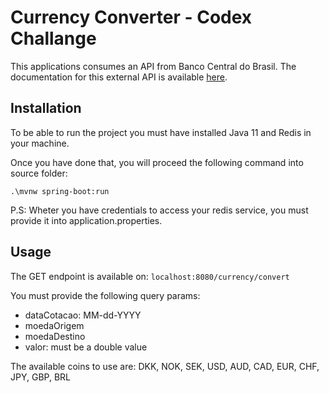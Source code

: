 # Currency Converter - Codex Challange

This applications consumes an API from Banco Central do Brasil. The documentation for this external API is available [here](https://dadosabertos.bcb.gov.br/dataset/taxas-de-cambio-todos-os-boletins-diarios).

## Installation

To be able to run the project you must have installed Java 11 and Redis in your machine.

Once you have done that, you will proceed the following command into source folder:

`.\mvnw spring-boot:run`

P.S: Wheter you have credentials to access your redis service, you must provide it into application.properties.

## Usage

The GET endpoint is available on:
`localhost:8080/currency/convert`

You must provide the following query params:

- dataCotacao: MM-dd-YYYY
- moedaOrigem
- moedaDestino
- valor: must be a double value

The available coins to use are:
DKK,
NOK,
SEK,
USD,
AUD,
CAD,
EUR,
CHF,
JPY,
GBP,
BRL
